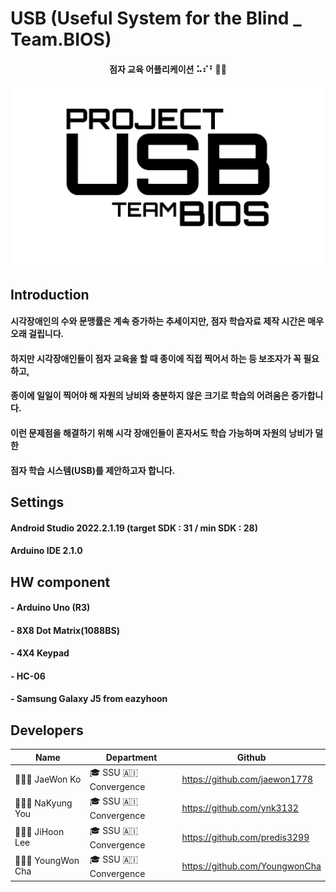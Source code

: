 # USB (Useful System for the Blind _ Team.BIOS)
#### <p align = "center">점자 교육 어플리케이션 ⠥⠎⠃🧑‍🦯
![USB_png](https://github.com/jaewon1778/USB/blob/main/USB%20%EC%BA%98%EB%A6%AC%EA%B7%B8%EB%9E%98%ED%94%BC.png) </p>

## Introduction
#### 시각장애인의 수와 문맹률은 계속 증가하는 추세이지만, 점자 학습자료 제작 시간은 매우 오래 걸립니다.
#### 하지만 시각장애인들이 점자 교육을 할 때 종이에 직접 찍어서 하는 등 보조자가 꼭 필요하고,
#### 종이에 일일이 찍어야 해 자원의 낭비와 충분하지 않은 크기로 학습의 어려움은 증가합니다.
#### 이런 문제점을 해결하기 위해 시각 장애인들이 혼자서도 학습 가능하며 자원의 낭비가 덜한
#### 점자 학습 시스템(USB)를 제안하고자 합니다.

## Settings
#### Android Studio 2022.2.1.19 (target SDK : 31 / min SDK : 28)
#### Arduino IDE 2.1.0

## HW component
#### - Arduino Uno (R3)
#### - 8X8 Dot Matrix(1088BS)
#### - 4X4 Keypad
#### - HC-06
#### - Samsung Galaxy J5 from eazyhoon

## Developers
| Name | Department | Github |
|-|-|-|
| 👨🏻‍💻 JaeWon Ko | 🎓 SSU 🇦🇮 Convergence | https://github.com/jaewon1778 |
| 👩🏻‍💻 NaKyung You | 🎓 SSU 🇦🇮 Convergence | https://github.com/ynk3132 |
| 👨🏻‍💻 JiHoon Lee | 🎓 SSU 🇦🇮 Convergence | https://github.com/predis3299 |
| 👩🏻‍💻 YoungWon Cha | 🎓 SSU 🇦🇮 Convergence | https://github.com/YoungwonCha |

